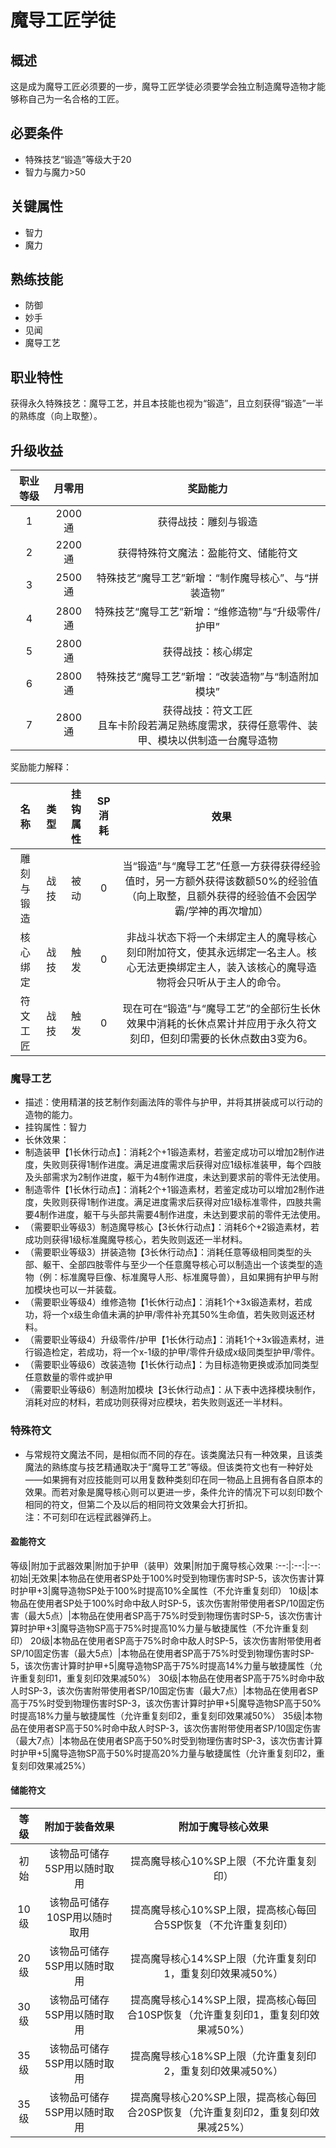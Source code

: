# 魔导工匠学徒

## 概述

这是成为魔导工匠必须要的一步，魔导工匠学徒必须要学会独立制造魔导造物才能够称自己为一名合格的工匠。

## 必要条件

* 特殊技艺“锻造”等级大于20
* 智力与魔力>50

## 关键属性

* 智力
* 魔力

## 熟练技能

* 防御
* 妙手
* 见闻
* 魔导工艺
  
## 职业特性

获得永久特殊技艺：魔导工艺，并且本技能也视为“锻造”，且立刻获得“锻造”一半的熟练度（向上取整）。

## 升级收益

职业等级|月零用|奖励能力
:--:|:--:|:--:
1|2000通|获得战技：雕刻与锻造
2|2200通|获得特殊符文魔法：盈能符文、储能符文
3|2500通|特殊技艺“魔导工艺”新增：“制作魔导核心”、与“拼装造物”
4|2800通|特殊技艺“魔导工艺”新增：“维修造物”与“升级零件/护甲”
5|2800通|获得战技：核心绑定
6|2800通|特殊技艺“魔导工艺”新增：“改装造物”与“制造附加模块”
7|2800通|获得战技：符文工匠<br>且车卡阶段若满足熟练度需求，获得任意零件、装甲、模块以供制造一台魔导造物

奖励能力解释：

名称|类型|挂钩属性|SP消耗|效果
:--:|:--:|:--:|:--:|:--:
雕刻与锻造|战技|被动|0|当“锻造”与“魔导工艺”任意一方获得获得经验值时，另一方额外获得该数额50%的经验值（向上取整，且额外获得的经验值不会因学霸/学神的再次增加）
核心绑定|战技|触发|0|非战斗状态下将一个未绑定主人的魔导核心刻印附加符文，使其永远绑定一名主人。核心无法更换绑定主人，装入该核心的魔导造物将会只听从于主人的命令。
符文工匠|战技|触发|0|现在可在“锻造”与“魔导工艺”的全部衍生长休效果中消耗的长休点累计并应用于永久符文刻印，但刻印需要的长休点数由3变为6。

### 魔导工艺

* 描述：使用精湛的技艺制作刻画法阵的零件与护甲，并将其拼装成可以行动的造物的能力。
* 挂钩属性：智力
* 长休效果：
* 制造装甲【1长休行动点】：消耗2个+1锻造素材，若鉴定成功可以增加2制作进度，失败则获得1制作进度。满足进度需求后获得对应1级标准装甲，每个四肢及头部需求为2制作进度，躯干为4制作进度，未达到要求前的零件无法使用。
* 制造零件【1长休行动点】：消耗2个+1锻造素材，若鉴定成功可以增加2制作进度，失败则获得1制作进度。满足进度需求后获得对应1级标准零件，四肢共需要4制作进度，躯干与头部共需要4制作进度，未达到要求前的零件无法使用。
* （需要职业等级3）制造魔导核心【3长休行动点】：消耗6个+2锻造素材，若成功则获得1级标准魔魔导核心，若失败则返还一半材料。
* （需要职业等级3）拼装造物【3长休行动点】：消耗任意等级相同类型的头部、躯干、全部四肢零件与至少一个任意魔导核心可以制造出一个该类型的造物（例：标准魔导巨像、标准魔导人形、标准魔导兽），且如果拥有护甲与附加模块也可以一并装载。
* （需要职业等级4）维修造物【1长休行动点】：消耗1个+3x锻造素材，若成功，将一个x级生命值未满的护甲/零件补充其50%生命值，若失败则返还材料。
* （需要职业等级4）升级零件/护甲【1长休行动点】：消耗1个+3x锻造素材，进行锻造检定，若成功，将一个x-1级的护甲/零件升级成x级同类型护甲/零件。
* （需要职业等级6）改装造物【1长休行动点】：为目标造物更换或添加同类型任意数量的零件或护甲
* （需要职业等级6）制造附加模块【3长休行动点】：从下表中选择模块制作，消耗对应的材料，若成功则获得对应模块，若失败则返还一半材料。

### 特殊符文

* 与常规符文魔法不同，是相似而不同的存在。该类魔法只有一种效果，且该类魔法的熟练度与技艺精通取决于“魔导工艺”等级。但该类符文也有一种好处——如果拥有对应技能则可以用复数种类刻印在同一物品上且拥有各自原本的效果。而若对象是魔导核心则可以更进一步，条件允许的情况下可以刻印数个相同的符文，但第二个及以后的相同符文效果会大打折扣。<br>注：不可刻印在远程武器弹药上。

#### 盈能符文

等级|附加于武器效果|附加于护甲（装甲）效果|附加于魔导核心效果
:--:|:--:|:--:
初始|无效果|本物品在使用者SP处于100%时受到物理伤害时SP-5，该次伤害计算时护甲+3|魔导造物SP处于100%时提高10%全属性（不允许重复刻印）
10级|本物品在使用者SP处于100%时命中敌人时SP-5，该次伤害附带使用者SP/10固定伤害（最大5点）|本物品在使用者SP高于75%时受到物理伤害时SP-5，该次伤害计算时护甲+3|魔导造物SP高于75%时提高10%力量与敏捷属性（不允许重复刻印）
20级|本物品在使用者SP高于75%时命中敌人时SP-5，该次伤害附带使用者SP/10固定伤害（最大5点）|本物品在使用者SP高于75%时受到物理伤害时SP-5，该次伤害计算时护甲+5|魔导造物SP高于75%时提高14%力量与敏捷属性（允许重复刻印1，重复刻印效果减50%）
30级|本物品在使用者SP高于75%时命中敌人时SP-3，该次伤害附带使用者SP/10固定伤害（最大7点）|本物品在使用者SP高于75%时受到物理伤害时SP-3，该次伤害计算时护甲+5|魔导造物SP高于50%时提高18%力量与敏捷属性（允许重复刻印2，重复刻印效果减50%）
35级|本物品在使用者SP高于50%时命中敌人时SP-3，该次伤害附带使用者SP/10固定伤害（最大7点）|本物品在使用者SP高于50%时受到物理伤害时SP-3，该次伤害计算时护甲+5|魔导造物SP高于50%时提高20%力量与敏捷属性（允许重复刻印2，重复刻印效果减25%）

#### 储能符文

等级|附加于装备效果|附加于魔导核心效果
:--:|:--:|:--:
初始|该物品可储存5SP用以随时取用|提高魔导核心10%SP上限（不允许重复刻印）
10级|该物品可储存10SP用以随时取用|提高魔导核心10%SP上限，提高核心每回合5SP恢复（不允许重复刻印）
20级|该物品可储存5SP用以随时取用|提高魔导核心14%SP上限（允许重复刻印1，重复刻印效果减50%）
30级|该物品可储存5SP用以随时取用|提高魔导核心14%SP上限，提高核心每回合10SP恢复（允许重复刻印1，重复刻印效果减50%）
35级|该物品可储存5SP用以随时取用|提高魔导核心18%SP上限（允许重复刻印2，重复刻印效果减50%）
35级|该物品可储存5SP用以随时取用|提高魔导核心20%SP上限，提高核心每回合20SP恢复（允许重复刻印2，重复刻印效果减25%）